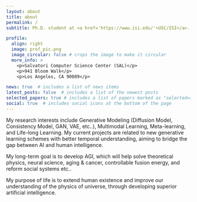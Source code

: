 ```yaml
---
layout: about
title: about
permalink: /
subtitle: Ph.D. student at <a href='https://www.isi.edu/'>USC/ISI</a>. Conquer entropy, reduce uncertainty. 

profile:
  align: right
  image: prof_pic.png
  image_circular: false # crops the image to make it circular
  more_info: >
    <p>Salvatori Computer Science Center (SAL)</p>
    <p>941 Bloom Walk</p>
    <p>Los Angeles, CA 90089</p>

news: true  # includes a list of news items
latest_posts: false  # includes a list of the newest posts
selected_papers: true # includes a list of papers marked as "selected={true}"
social: true  # includes social icons at the bottom of the page
---
```


<!-- Write your biography here. Tell the world about yourself. Link to your favorite [subreddit](http://reddit.com). You can put a picture in, too. The code is already in, just name your picture `prof_pic.jpg` and put it in the `img/` folder. -->
My research interests include Generative Modeling (Diffusion Model, Consistency Model, GAN, VAE, etc..), Multimodal Learning, Meta-learning, and Life-long Learning. My current projects are related to new generative learning schemes with better temporal understanding, aiming to bridge the gap between AI and human intelligence.

My long-term goal is to develop AGI, which will help solve theoretical physics, neural science, aging & cancer, controllable fusion energy, and reform social systems etc..

My purpose of life is to extend human existence and improve our understanding of the physics of universe, through developing superior artificial intelligence.   